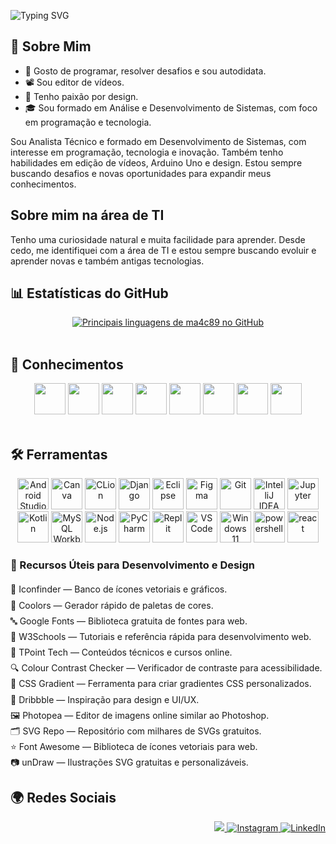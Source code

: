 ![Typing SVG](https://readme-typing-svg.demolab.com?font=Fira+Code&size=28&pause=1000&color=FFFFFF&center=true&vCenter=true&width=600&lines=%F0%9F%A4%9E!+Eu+sou+Márcio,+seja+bem-vindo.)

## 📌 Sobre Mim
<ul>
  <li>🧩 Gosto de programar, resolver desafios e sou autodidata.</li>
  <li>📽️ Sou editor de vídeos.</li>
  <li>🎨 Tenho paixão por design.</li>
  <li>🎓 Sou formado em Análise e Desenvolvimento de Sistemas, com foco em programação e tecnologia.</li>
</ul>

<p> 
Sou Analista Técnico e formado em Desenvolvimento de Sistemas, com interesse em programação, tecnologia e inovação. Também tenho habilidades em edição de vídeos, Arduino Uno e design. Estou sempre buscando desafios e novas oportunidades para expandir meus conhecimentos.
</p>

## Sobre mim na área de TI
<p>Tenho uma curiosidade natural e muita facilidade para aprender. Desde cedo, me identifiquei com a área de TI e estou sempre buscando evoluir e aprender novas e também antigas tecnologias.</p>

## 📊 Estatísticas do GitHub
<div style="display: flex; flex-wrap: wrap; justify-content: center; gap: 10px;">
  <a href="https://beacons.ai/ma4c89" target="_blank">
    <img 
      height="width: 700px" 
      src="https://github-readme-stats.vercel.app/api/top-langs/?username=ma4c89&layout=compact&langs_count=10&theme=light&hide_border=false" 
      alt="Principais linguagens de ma4c89 no GitHub" 
    />
  </a>
</div>

<br>

## 🧠 Conhecimentos
<div align="center">
  <img height="50" src="https://cdn.jsdelivr.net/gh/devicons/devicon@latest/icons/c/c-original.svg" />
  <img height="50" src="https://cdn.jsdelivr.net/gh/devicons/devicon@latest/icons/cplusplus/cplusplus-original.svg" />
  <img height="50" src="https://cdn.jsdelivr.net/gh/devicons/devicon@latest/icons/java/java-original-wordmark.svg" />
  <img height="50" src="https://cdn.jsdelivr.net/gh/devicons/devicon@latest/icons/html5/html5-original.svg" />
  <img height="50" src="https://cdn.jsdelivr.net/gh/devicons/devicon@latest/icons/css3/css3-original.svg" />
  <img height="50" src="https://cdn.jsdelivr.net/gh/devicons/devicon@latest/icons/javascript/javascript-original.svg" />
  <img height="50" src="https://cdn.jsdelivr.net/gh/devicons/devicon@latest/icons/python/python-original.svg" />
  <img height="50" src="https://cdn.jsdelivr.net/gh/devicons/devicon@latest/icons/mysql/mysql-original-wordmark.svg" />        
</div>

<br>

## 🛠️ Ferramentas
<div align="center">
  <img height="50" src="https://cdn.jsdelivr.net/gh/devicons/devicon@latest/icons/androidstudio/androidstudio-original.svg" alt="Android Studio" />
  <img height="50" src="https://cdn.jsdelivr.net/gh/devicons/devicon@latest/icons/canva/canva-original.svg" alt="Canva" />
  <img height="50" src="https://cdn.jsdelivr.net/gh/devicons/devicon/icons/clion/clion-original.svg" alt="CLion" />
  <img height="50" src="https://cdn.jsdelivr.net/gh/devicons/devicon/icons/django/django-plain.svg" alt="Django" />
  <img height="50" src="https://cdn.jsdelivr.net/gh/devicons/devicon@latest/icons/eclipse/eclipse-original.svg" alt="Eclipse" />
  <img height="50" src="https://cdn.jsdelivr.net/gh/devicons/devicon@latest/icons/figma/figma-original.svg" alt="Figma" />
  <img height="50" src="https://cdn.jsdelivr.net/gh/devicons/devicon/icons/git/git-original.svg" alt="Git" />
  <img height="50" src="https://cdn.jsdelivr.net/gh/devicons/devicon/icons/intellij/intellij-original.svg" alt="IntelliJ IDEA" />
  <img height="50" src="https://cdn.jsdelivr.net/gh/devicons/devicon/icons/jupyter/jupyter-original-wordmark.svg" alt="Jupyter" />        
  <img height="50" src="https://cdn.jsdelivr.net/gh/devicons/devicon/icons/kotlin/kotlin-original.svg" alt="Kotlin" />
  <img height="50" src="https://cdn.jsdelivr.net/gh/devicons/devicon/icons/mysql/mysql-original-wordmark.svg" alt="MySQL Workbench" />
  <img height="50" src="https://cdn.jsdelivr.net/gh/devicons/devicon@latest/icons/nodejs/nodejs-plain-wordmark.svg" alt="Node.js" />        
  <img height="50" src="https://cdn.jsdelivr.net/gh/devicons/devicon@latest/icons/pycharm/pycharm-original.svg" alt="PyCharm" />
  <img height="50" src="https://cdn.jsdelivr.net/gh/devicons/devicon@latest/icons/replit/replit-original.svg" alt="Replit" />
  <img height="50" src="https://cdn.jsdelivr.net/gh/devicons/devicon@latest/icons/vscode/vscode-original.svg" alt="VS Code" />
  <img height="50" src="https://cdn.jsdelivr.net/gh/devicons/devicon@latest/icons/windows11/windows11-original-wordmark.svg" alt="Windows 11" />
  <img height="50" src="https://cdn.jsdelivr.net/gh/devicons/devicon@latest/icons/powershell/powershell-original.svg" alt="powershell" />
  <img height="50" src="https://cdn.jsdelivr.net/gh/devicons/devicon@latest/icons/react/react-original.svg" alt="react"/>
          
  
</div>

<div>
  <h3>🔧 Recursos Úteis para Desenvolvimento e Design</h3>
  <ul style="list-style-type: none; padding-left: 0; line-height: 1.8;">
    <li>🧩 <a href="https://www.iconfinder.com/" target="_blank" rel="noopener noreferrer" style="text-decoration: none;">Iconfinder</a> — Banco de ícones vetoriais e gráficos.</li>
    <li>🎨 <a href="https://coolors.co/" target="_blank" rel="noopener noreferrer" style="text-decoration: none;">Coolors</a> — Gerador rápido de paletas de cores.</li>
    <li>🔤 <a href="https://fonts.google.com/" target="_blank" rel="noopener noreferrer" style="text-decoration: none;">Google Fonts</a> — Biblioteca gratuita de fontes para web.</li>
    <li>📘 <a href="https://www.w3schools.com/" target="_blank" rel="noopener noreferrer" style="text-decoration: none;">W3Schools</a> — Tutoriais e referência rápida para desenvolvimento web.</li>
    <li>🧠 <a href="https://www.tpointtech.com/" target="_blank" rel="noopener noreferrer" style="text-decoration: none;">TPoint Tech</a> — Conteúdos técnicos e cursos online.</li>
    <li>🔍 <a href="https://www.color-blindness.com/color-name-hue/" target="_blank" rel="noopener noreferrer" style="text-decoration: none;">Colour Contrast Checker</a> — Verificador de contraste para acessibilidade.</li>
    <li>🌈 <a href="https://cssgradient.io/" target="_blank" rel="noopener noreferrer" style="text-decoration: none;">CSS Gradient</a> — Ferramenta para criar gradientes CSS personalizados.</li>
    <li>🎯 <a href="https://dribbble.com/" target="_blank" rel="noopener noreferrer" style="text-decoration: none;">Dribbble</a> — Inspiração para design e UI/UX.</li>
    <li>🖼️ <a href="https://www.photopea.com/" target="_blank" rel="noopener noreferrer" style="text-decoration: none;">Photopea</a> — Editor de imagens online similar ao Photoshop.</li>
    <li>🗂️ <a href="https://www.svgrepo.com/" target="_blank" rel="noopener noreferrer" style="text-decoration: none;">SVG Repo</a> — Repositório com milhares de SVGs gratuitos.</li>
    <li>⭐ <a href="https://fontawesome.com/" target="_blank" rel="noopener noreferrer" style="text-decoration: none;">Font Awesome</a> — Biblioteca de ícones vetoriais para web.</li>
    <li>📷 <a href="https://undraw.co/" target="_blank" rel="noopener noreferrer" style="text-decoration: none;">unDraw</a> — Ilustrações SVG gratuitas e personalizáveis.</li>
  </ul>
</div>

## 🌍 Redes Sociais
<p align="right">
  <a href="https://twitter.com/Marciovila9541" target="_blank">
    <img src="https://img.shields.io/badge/Twitter-1DA1F2?style=for-the-badge&logo=twitter&logoColor=white"/>
  </a>
  <a href="https://www.instagram.com/marcio_ferreira11" target="_blank">
    <img src="https://img.shields.io/badge/Instagram-E4405F?style=for-the-badge&logo=instagram&logoColor=white" alt="Instagram" />
  </a>
  <a href="https://www.linkedin.com/in/márcio-ferreira-b54383327" target="_blank">
    <img src="https://img.shields.io/badge/LinkedIn-0077B5?style=for-the-badge&logo=linkedin&logoColor=white" alt="LinkedIn" />
  </a>
</p>
